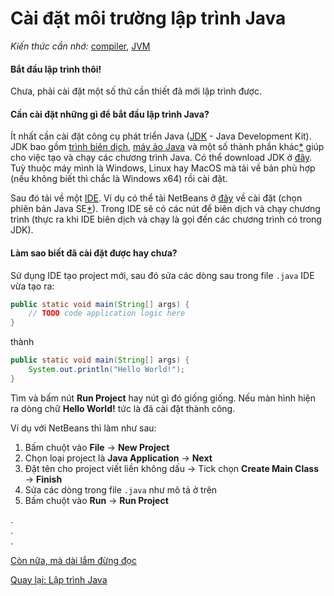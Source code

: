 # Cài đặt môi trường lập trình Java
*Kiến thức cần nhớ:* [compiler](../terminology.md#compiler), [JVM](../terminology.md#jvm)

#### Bắt đầu lập trình thôi!
Chưa, phải cài đặt một số thứ cần thiết đã mới lập trình được.

#### Cần cài đặt những gì để bắt đầu lập trình Java?
Ít nhất cần cài đặt công cụ phát triển Java ([JDK](../terminology.md#JDK) - Java Development Kit). JDK bao gồm [trình biên dịch](../terminology.md#compiler), [máy ảo Java](../terminology.md#JVM) và một số thành phần khác[\*](TLDR.md#JDK-gồm-những-gì) giúp cho việc tạo và chạy các chương trình Java. Có thể download JDK ở [đây](https://www.oracle.com/technetwork/java/javase/downloads/jdk8-downloads-2133151.html). Tuỳ thuộc máy mình là Windows, Linux hay MacOS mà tải về bản phù hợp (nếu không biết thì chắc là Windows x64) rồi cài đặt.

Sau đó tải về một [IDE](../terminology.md#IDE). Ví dụ có thể tải NetBeans ở [đây](https://netbeans.org/downloads/8.2/) về cài đặt (chọn phiên bản Java SE[\*](TLDR.md#java-se-là-gì)). Trong IDE sẽ có các nút để biên dịch và chạy chương trình (thực ra khi IDE biên dịch và chạy là gọi đến các chương trình có trong JDK).

#### Làm sao biết đã cài đặt được hay chưa?
Sử dụng IDE tạo project mới, sau đó sửa các dòng sau trong file `.java` IDE vừa tạo ra:
```java
public static void main(String[] args) {
    // TODO code application logic here
}
```
thành
```java
public static void main(String[] args) {
    System.out.println("Hello World!");
}
```

Tìm và bấm nút **Run Project** hay nút gì đó giống giống. Nếu màn hình hiện ra dòng chữ **Hello World!** tức là đã cài đặt thành công.

Ví dụ với NetBeans thì làm như sau:
1. Bấm chuột vào **File** &#8594; **New Project**
2. Chọn loại project là **Java Application** &#8594; **Next**
3. Đặt tên cho project viết liền không dấu &#8594; Tick chọn **Create Main Class** &#8594; **Finish**
4. Sửa các dòng trong file `.java` như mô tả ở trên
5. Bấm chuột vào **Run** &#8594; **Run Project**

.  
.  
.  

[Còn nữa, mà dài lắm đừng đọc](TLDR.md)

[Quay lại: Lập trình Java](..)
